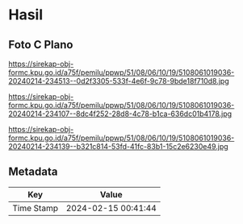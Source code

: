 # Hasil

## Foto C Plano

https://sirekap-obj-formc.kpu.go.id/a75f/pemilu/ppwp/51/08/06/10/19/5108061019036-20240214-234513--0d2f3305-533f-4e6f-9c78-9bde18f710d8.jpg

https://sirekap-obj-formc.kpu.go.id/a75f/pemilu/ppwp/51/08/06/10/19/5108061019036-20240214-234107--8dc4f252-28d8-4c78-b1ca-636dc01b4178.jpg

https://sirekap-obj-formc.kpu.go.id/a75f/pemilu/ppwp/51/08/06/10/19/5108061019036-20240214-234139--b321c814-53fd-41fc-83b1-15c2e6230e49.jpg


## Metadata

| Key        | Value               |
| ---------- | ------------------- |
| Time Stamp | 2024-02-15 00:41:44 |



